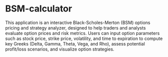 # BSM-calculator
This application is an interactive Black-Scholes-Merton (BSM) options pricing and strategy analyzer, designed to help traders and analysts  evaluate option prices and risk metrics. Users can input option parameters such as stock price, strike price, volatility, and time to  expiration to compute key Greeks (Delta, Gamma, Theta, Vega, and Rho), assess potential profit/loss scenarios, and visualize option  strategies.
